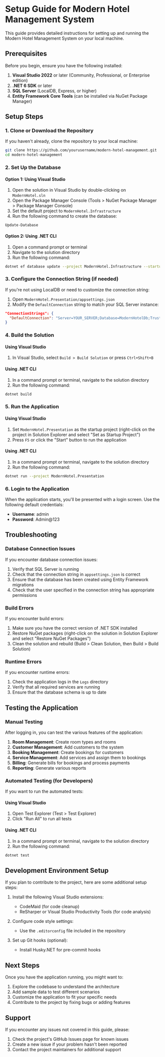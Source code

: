 # Setup Guide for Modern Hotel Management System

This guide provides detailed instructions for setting up and running the Modern Hotel Management System on your local machine.

## Prerequisites

Before you begin, ensure you have the following installed:

1. **Visual Studio 2022** or later (Community, Professional, or Enterprise edition)
2. **.NET 6 SDK** or later
3. **SQL Server** (LocalDB, Express, or higher)
4. **Entity Framework Core Tools** (can be installed via NuGet Package Manager)

## Setup Steps

### 1. Clone or Download the Repository

If you haven't already, clone the repository to your local machine:

```bash
git clone https://github.com/yourusername/modern-hotel-management.git
cd modern-hotel-management
```

### 2. Set Up the Database

#### Option 1: Using Visual Studio

1. Open the solution in Visual Studio by double-clicking on `ModernHotel.sln`
2. Open the Package Manager Console (Tools > NuGet Package Manager > Package Manager Console)
3. Set the default project to `ModernHotel.Infrastructure`
4. Run the following command to create the database:

```
Update-Database
```

#### Option 2: Using .NET CLI

1. Open a command prompt or terminal
2. Navigate to the solution directory
3. Run the following command:

```bash
dotnet ef database update --project ModernHotel.Infrastructure --startup-project ModernHotel.Presentation
```

### 3. Configure the Connection String (if needed)

If you're not using LocalDB or need to customize the connection string:

1. Open `ModernHotel.Presentation/appsettings.json`
2. Modify the `DefaultConnection` string to match your SQL Server instance:

```json
"ConnectionStrings": {
  "DefaultConnection": "Server=YOUR_SERVER;Database=ModernHotelDb;Trusted_Connection=True;MultipleActiveResultSets=true"
}
```

### 4. Build the Solution

#### Using Visual Studio

1. In Visual Studio, select `Build > Build Solution` or press `Ctrl+Shift+B`

#### Using .NET CLI

1. In a command prompt or terminal, navigate to the solution directory
2. Run the following command:

```bash
dotnet build
```

### 5. Run the Application

#### Using Visual Studio

1. Set `ModernHotel.Presentation` as the startup project (right-click on the project in Solution Explorer and select "Set as Startup Project")
2. Press `F5` or click the "Start" button to run the application

#### Using .NET CLI

1. In a command prompt or terminal, navigate to the solution directory
2. Run the following command:

```bash
dotnet run --project ModernHotel.Presentation
```

### 6. Login to the Application

When the application starts, you'll be presented with a login screen. Use the following default credentials:

- **Username**: admin
- **Password**: Admin@123

## Troubleshooting

### Database Connection Issues

If you encounter database connection issues:

1. Verify that SQL Server is running
2. Check that the connection string in `appsettings.json` is correct
3. Ensure that the database has been created using Entity Framework migrations
4. Check that the user specified in the connection string has appropriate permissions

### Build Errors

If you encounter build errors:

1. Make sure you have the correct version of .NET SDK installed
2. Restore NuGet packages (right-click on the solution in Solution Explorer and select "Restore NuGet Packages")
3. Clean the solution and rebuild (Build > Clean Solution, then Build > Build Solution)

### Runtime Errors

If you encounter runtime errors:

1. Check the application logs in the `Logs` directory
2. Verify that all required services are running
3. Ensure that the database schema is up to date

## Testing the Application

### Manual Testing

After logging in, you can test the various features of the application:

1. **Room Management**: Create room types and rooms
2. **Customer Management**: Add customers to the system
3. **Booking Management**: Create bookings for customers
4. **Service Management**: Add services and assign them to bookings
5. **Billing**: Generate bills for bookings and process payments
6. **Reporting**: Generate various reports

### Automated Testing (for Developers)

If you want to run the automated tests:

#### Using Visual Studio

1. Open Test Explorer (Test > Test Explorer)
2. Click "Run All" to run all tests

#### Using .NET CLI

1. In a command prompt or terminal, navigate to the solution directory
2. Run the following command:

```bash
dotnet test
```

## Development Environment Setup

If you plan to contribute to the project, here are some additional setup steps:

1. Install the following Visual Studio extensions:
   - CodeMaid (for code cleanup)
   - ReSharper or Visual Studio Productivity Tools (for code analysis)

2. Configure code style settings:
   - Use the `.editorconfig` file included in the repository

3. Set up Git hooks (optional):
   - Install Husky.NET for pre-commit hooks

## Next Steps

Once you have the application running, you might want to:

1. Explore the codebase to understand the architecture
2. Add sample data to test different scenarios
3. Customize the application to fit your specific needs
4. Contribute to the project by fixing bugs or adding features

## Support

If you encounter any issues not covered in this guide, please:

1. Check the project's GitHub Issues page for known issues
2. Create a new issue if your problem hasn't been reported
3. Contact the project maintainers for additional support
